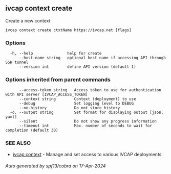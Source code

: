## ivcap context create

Create a new context

```
ivcap context create ctxtName https://ivcap.net [flags]
```

### Options

```
  -h, --help               help for create
      --host-name string   optional host name if accessing API through SSH tunnel
      --version int        define API version (default 1)
```

### Options inherited from parent commands

```
      --access-token string   Access token to use for authentication with API server [IVCAP_ACCESS_TOKEN]
      --context string        Context (deployment) to use
      --debug                 Set logging level to DEBUG
      --no-history            Do not store history
  -o, --output string         Set format for displaying output [json, yaml]
      --silent                Do not show any progress information
      --timeout int           Max. number of seconds to wait for completion (default 30)
```

### SEE ALSO

* [ivcap context](ivcap_context.md)	 - Manage and set access to various IVCAP deployments

###### Auto generated by spf13/cobra on 17-Apr-2024
